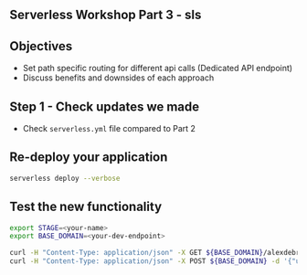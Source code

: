 ## Serverless Workshop Part 3 - sls
## Objectives
- Set path specific routing for different api calls (Dedicated API endpoint)
- Discuss benefits and downsides of each approach


## Step 1 - Check updates we made
- Check `serverless.yml` file compared to Part 2

## Re-deploy your application
```bash
serverless deploy --verbose
```

## Test the new functionality
```bash
export STAGE=<your-name>
export BASE_DOMAIN=<your-dev-endpoint>

curl -H "Content-Type: application/json" -X GET ${BASE_DOMAIN}/alexdebrie1
curl -H "Content-Type: application/json" -X POST ${BASE_DOMAIN} -d '{"userId": "alexdebrie1", "name": "Alex DeBrie"}'
```

